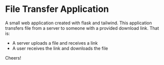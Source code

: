# File Transfer Application

A small web application created with flask and tailwind. This application transfers file from a server to someone with a provided download link. That is:

- A server uploads a file and receives a link
- A user receives the link and downloads the file

Cheers!